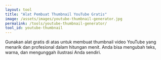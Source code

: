 ```yaml
---
layout: tool
title: "Alat Pembuat Thumbnail YouTube Gratis"
image: /assets/images/youtube-thumbnail-generator.jpg
permalink: /tools/youtube-thumbnail-generator/
tool_id: youtube-thumbnail
---
```


Gunakan alat gratis di atas untuk membuat thumbnail video YouTube yang menarik dan profesional dalam hitungan menit. Anda bisa mengubah teks, warna, dan mengunggah ilustrasi Anda sendiri.
